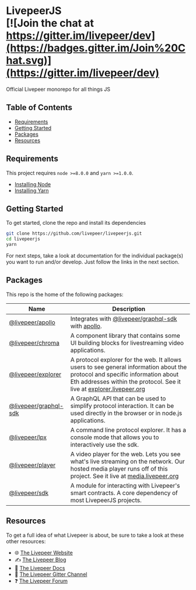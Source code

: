 # LivepeerJS <br />[![Join the chat at https://gitter.im/livepeer/dev](https://badges.gitter.im/Join%20Chat.svg)](https://gitter.im/livepeer/dev)

Official Livepeer monorepo for all things JS

<!-- hide-on-docup-start -->
## Table of Contents

* [Requirements](#requirements)
* [Getting Started](#getting-started)
* [Packages](#packages)
* [Resources](#resources)

<!-- hide-on-docup-stop -->
## Requirements

This project requires `node >=8.0.0` and `yarn >=1.0.0`.

- [Installing Node](https://docs.npmjs.com/getting-started/installing-node)
- [Installing Yarn](https://yarnpkg.com/lang/en/docs/install/)

## Getting Started

To get started, clone the repo and install its dependencies

```bash
git clone https://github.com/livepeer/livepeerjs.git
cd livepeerjs
yarn
```

For next steps, take a look at documentation for the individual package(s) you want to run and/or develop. Just follow the links in the next section.

## Packages

This repo is the home of the following packages:

Name                                             | Description
-------------------------------------------------|-------------
[@livepeer/apollo](https://github.com/livepeer/livepeerjs/tree/master/@livepeer/apollo)           | Integrates with [@livepeer/graphql-sdk](https://github.com/livepeer/livepeerjs/tree/master/@livepeer/graphql-sdk) with [apollo](https://github.com/apollographql/apollo).
[@livepeer/chroma](https://github.com/livepeer/livepeerjs/tree/master/@livepeer/chroma)           | A component library that contains some UI building blocks for livestreaming video applications.
[@livepeer/explorer](https://github.com/livepeer/livepeerjs/tree/master/@livepeer/explorer)       | A protocol explorer for the web. It allows users to see general information about the protocol and specific information about Eth addresses within the protocol. See it live at [explorer.livepeer.org](https://explorer.livepeer.org)
[@livepeer/graphql-sdk](https://github.com/livepeer/livepeerjs/tree/master/@livepeer/graphql-sdk) | A GraphQL API that can be used to simplify protocol interaction. It can be used directly in the browser or in node.js applications.
[@livepeer/lpx](https://github.com/livepeer/livepeerjs/tree/master/@livepeer/lpx)                 | A command line protocol explorer. It has a console mode that allows you to interactively use the sdk.
[@livepeer/player](https://github.com/livepeer/livepeerjs/tree/master/@livepeer/player)           | A video player for the web. Lets you see what's live streaming on the network. Our hosted media player runs off of this project. See it live at [media.livepeer.org](https://media.livepeer.org)
[@livepeer/sdk](https://github.com/livepeer/livepeerjs/tree/master/@livepeer/sdk)                 | A module for interacting with Livepeer's smart contracts. A core dependency of most LivepeerJS projects.

## Resources

To get a full idea of what Livepeer is about, be sure to take a look at these other resources:

* 🌐 [The Livepeer Website](https://livepeer.org)
* ✍ [The Livepeer Blog](https://medium.com/livepeer-blog)
* 📖 [The Livepeer Docs](https://livepeer.readthedocs.io/)
* 💬 [The Livepeer Gitter Channel](https://gitter.im/livepeer/dev)
* ❓ [The Livepeer Forum](https://forum.livepeer.org/)
